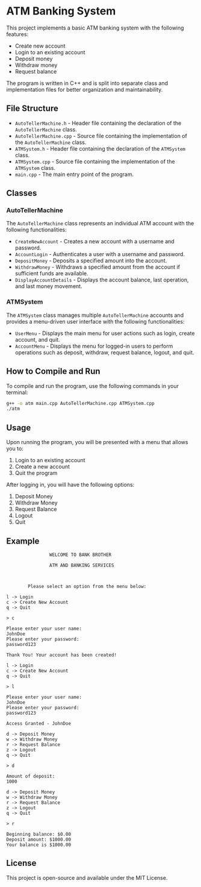 
# ATM Banking System

This project implements a basic ATM banking system with the following features:
- Create new account
- Login to an existing account
- Deposit money
- Withdraw money
- Request balance

The program is written in C++ and is split into separate class and implementation files for better organization and maintainability.

## File Structure

- `AutoTellerMachine.h` - Header file containing the declaration of the `AutoTellerMachine` class.
- `AutoTellerMachine.cpp` - Source file containing the implementation of the `AutoTellerMachine` class.
- `ATMSystem.h` - Header file containing the declaration of the `ATMSystem` class.
- `ATMSystem.cpp` - Source file containing the implementation of the `ATMSystem` class.
- `main.cpp` - The main entry point of the program.

## Classes

### AutoTellerMachine

The `AutoTellerMachine` class represents an individual ATM account with the following functionalities:
- `CreateNewAccount` - Creates a new account with a username and password.
- `AccountLogin` - Authenticates a user with a username and password.
- `DepositMoney` - Deposits a specified amount into the account.
- `WithdrawMoney` - Withdraws a specified amount from the account if sufficient funds are available.
- `DisplayAccountDetails` - Displays the account balance, last operation, and last money movement.

### ATMSystem

The `ATMSystem` class manages multiple `AutoTellerMachine` accounts and provides a menu-driven user interface with the following functionalities:
- `UserMenu` - Displays the main menu for user actions such as login, create account, and quit.
- `AccountMenu` - Displays the menu for logged-in users to perform operations such as deposit, withdraw, request balance, logout, and quit.

## How to Compile and Run

To compile and run the program, use the following commands in your terminal:

```sh
g++ -o atm main.cpp AutoTellerMachine.cpp ATMSystem.cpp
./atm
```

## Usage

Upon running the program, you will be presented with a menu that allows you to:
1. Login to an existing account
2. Create a new account
3. Quit the program

After logging in, you will have the following options:
1. Deposit Money
2. Withdraw Money
3. Request Balance
4. Logout
5. Quit

## Example

```
                WELCOME TO BANK BROTHER 

                ATM AND BANKING SERVICES



        Please select an option from the menu below: 

l -> Login
c -> Create New Account
q -> Quit

> c

Please enter your user name: 
JohnDoe
Please enter your password: 
password123

Thank You! Your account has been created!

l -> Login
c -> Create New Account
q -> Quit

> l

Please enter your user name: 
JohnDoe
Please enter your password: 
password123

Access Granted - JohnDoe

d -> Deposit Money
w -> Withdraw Money
r -> Request Balance
z -> Logout
q -> Quit

> d

Amount of deposit: 
1000

d -> Deposit Money
w -> Withdraw Money
r -> Request Balance
z -> Logout
q -> Quit

> r

Beginning balance: $0.00
Deposit amount: $1000.00
Your balance is $1000.00
```

## License

This project is open-source and available under the MIT License.
